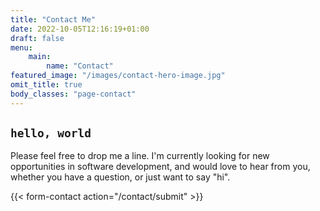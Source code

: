 ```yaml
---
title: "Contact Me"
date: 2022-10-05T12:16:19+01:00
draft: false
menu:
    main:
        name: "Contact"
featured_image: "/images/contact-hero-image.jpg"
omit_title: true
body_classes: "page-contact"
---
```


`hello, world`
--------------

Please feel free to drop me a line.  I'm currently looking for new opportunities in software development, and would love to hear from you, whether you have a question, or just want to say "hi".

{{< form-contact action="/contact/submit" >}}